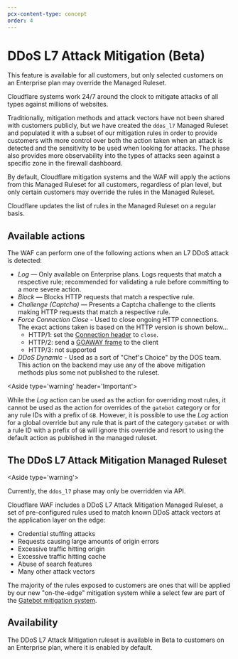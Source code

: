 ```yaml
---
pcx-content-type: concept
order: 4
---
```


# DDoS L7 Attack Mitigation (Beta)

<Aside type='warning'>

This feature is available for all customers, but only selected customers on an Enterprise plan may override the Managed Ruleset.

</Aside>

Cloudflare systems work 24/7 around the clock to mitigate attacks of all types against millions of websites.

Traditionally, mitigation methods and attack vectors have not been shared with customers publicly, but we have created the `ddos_l7` Managed Ruleset and populated it with a subset of our mitigation rules in order to provide customers with more control over both the action taken when an attack is detected and the sensitivity to be used when looking for attacks. The phase also provides more observability into the types of attacks seen against a specific zone in the firewall dashboard.

By default, Cloudflare mitigation systems and the WAF will apply the actions from this Managed Ruleset for all customers, regardless of plan level, but only certain customers may override the rules in the Managed Ruleset.

Cloudflare updates the list of rules in the Managed Ruleset on a regular basis.

## Available actions

The WAF can perform one of the following actions when an L7 DDoS attack is detected:

* _Log_ — Only available on Enterprise plans. Logs requests that match a respective rule; recommended for validating a rule before committing to a more severe action.
* _Block_ — Blocks HTTP requests that match a respective rule.
* _Challenge (Captcha)_ — Presents a Captcha challenge to the clients making HTTP requests that match a respective rule.
* _Force Connection Close_ - Used to close ongoing HTTP connections. The exact actions taken is based on the HTTP version is shown below...
    * HTTP/1: set the <a href="https://developer.mozilla.org/en-US/docs/Web/HTTP/Headers/Connection#directives">Connection header</a> to `close`.
    * HTTP/2: send a <a href="https://datatracker.ietf.org/doc/html/rfc7540#section-6.8">GOAWAY frame</a> to the client
    * HTTP/3: not supported
* _DDoS Dynamic_ - Used as a sort of "Chef's Choice" by the DOS team. This action on the backend may use any of the above mitigation methods plus some not published to the ruleset.

<Aside type='warning' header='Important'>

While the _Log_ action can be used as the action for overriding most rules, it cannot be used as the action for overrides of the `gatebot` category or for any rule IDs with a prefix of `GB`. However, it is possible to use the _Log_ action for a global override but any rule that is part of the category `gatebot` or with a rule ID with a prefix of `GB` will ignore this override and resort to using the default action as published in the managed ruleset.

</Aside>

## The DDoS L7 Attack Mitigation Managed Ruleset

<Aside type='warning'>

Currently, the `ddos_l7` phase may only be overridden via API.

</Aside>

Cloudflare WAF includes a DDoS L7 Attack Mitigation Managed Ruleset, a set of pre-configured rules used to match known DDoS attack vectors at the application layer on the edge:

* Credential stuffing attacks
* Requests causing large amounts of origin errors
* Excessive traffic hitting origin
* Excessive traffic hitting cache
* Abuse of search features
* Many other attack vectors

The majority of the rules exposed to customers are ones that will be applied by our new "on-the-edge" mitigation system while a select few are part of the <a href="https://blog.cloudflare.com/meet-gatebot-a-bot-that-allows-us-to-sleep/">Gatebot mitigation system</a>.

## Availability

The DDoS L7 Attack Mitigation ruleset is available in Beta to customers on an Enterprise plan, where it is enabled by default.

